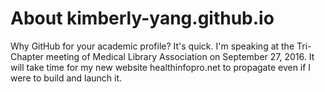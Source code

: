 # About kimberly-yang.github.io

Why GitHub for your academic profile?
It's quick. I'm speaking at the Tri-Chapter meeting of Medical Library Association on September 27, 2016. It will take time for my new website healthinfopro.net to propagate even if I were to build and launch it.
